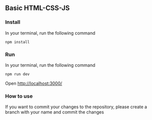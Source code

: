 ## Basic HTML-CSS-JS

### Install

In your terminal, run the following command

`npm install`

### Run

In your terminal, run the following command

`npm run dev`

Open [http://localhost:3000/](http://localhost:3000/)

### How to use

If you want to commit your changes to the repository, please create a branch with your name and commit the changes